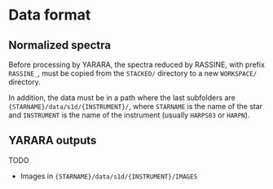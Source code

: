# Data format

## Normalized spectra

Before processing by YARARA, the spectra reduced by RASSINE, with prefix `RASSINE_`, must be copied from the `STACKED/` directory to a new 
`WORKSPACE/` directory.

In addition, the data must be in a path where the last subfolders are `{STARNAME}/data/s1d/{INSTRUMENT}/`, where `STARNAME` is the name of the star
and `INSTRUMENT` is the name of the instrument (usually `HARPS03` or `HARPN`).

## YARARA outputs

TODO

- Images in `{STARNAME}/data/s1d/{INSTRUMENT}/IMAGES`
